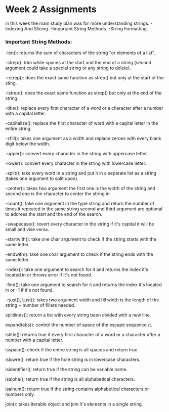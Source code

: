 # Week 2 Assignments
in this week the main study plan was for more understanding  strings.
-Indexing And Slicing.
-Important String Methods.
-String Formatting.

### Important String Methods:
-len(): returns the sum of characters of the string "or elements of a list".

-strep(): trim white spaces at the start and the end of a string (second argument could take a special string or any string to delete).

-rstrep(): does the exact same function as strep() but only at the start of the sting.

-lstrep(): does the exact same function as strep() but only at the end of the string.

-title(): replace every first character of a word or a character after a number with a capital letter.

-capitalize(): replace the first character of word with a capital letter in the entire string.

-zfill(): takes one argument as a width and replace zeroes with every blank digit below the width.

-upper(): convert every character in the string with uppercase letter.

-lower(): convert every character in the string with lowercase letter.

-split(): take every word in a string and put it in a separate list as a string (takes one argument to split upon).

-center(): takes two argument the first one is the width of the string and second one is the character to center the string in.

-count(): take one argument in the type string and return the number of times it repeated in the same string second and third argument are optional to address the start and the end of the search.

-swapecase(): revert every character in the string if it's capital it will be small and vise versa.

-startwith(): take one char argument to check if the string starts with the same letter.

-endwith(): take one char argument to check if the string ends with the same letter.

-index(): take one argument to search for it and returns the index it's located in or throws error if it's not found.

-find(): take one argument to search for it and returns the index it's located in or -1 if it's not found.

-rjust(), ljust(): takes two argument width and fill width is the length of the string + number of fillers needed.

splitlines(): return a list with every string been divided with a new line.

expandtabs(): control the number of space of the escape sequence /t.

istitle(): returns true if every first character of a word or a character after a number with a capital letter.

isspace(): check if the entire string is all spaces and return true.

islowre(): return true if the hole string is in lowercase characters.

isidentifier(): return true if the string can be variable name.

isalpha(); return true if the string is all alphabetical characters.

isalnum(): return true if the string contains alphabetical characters or numbers only.

join(): takes iterable object and join it's elements in a single string.